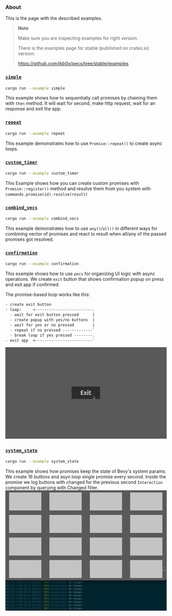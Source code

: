 ### About

This is the page with the described examples.

> **Note**
> 
> Make sure you are inspecting examples for right version.
> 
> There is the examples page for stable (published on crates.io) version:
> 
> https://github.com/jkb0o/pecs/tree/stable/examples


### [`simple`](../examples/simple.rs)
```bash
cargo run --example simple
```
This example shows how to sequentially call promises by chaining them with `then` method.
It will wait for second, make http request, wait for an response and exit the app.

### [`repeat`](../examples/repeat.rs)
```bash
cargo run --example repeat
```
This example demonstrates how to use `Promise::repeat()`
to create async loops. 

### [`custom_timer`](../examples/custom_timer.rs)
```bash
cargo run --example custom_timer
```
This Example shows how you can create custom promises
with `Promise::register()` method and resolve them from
you system with `commands.promise(id).resolve(result)`

### [`combind_vecs`](../examples/combind_vecs.rs)
```bash
cargo run --example combind_vecs
```
This example demonstrates how to use `any()`/`all()`
in different ways for combining vector of promises
and react to result when all/any of the passed
promises got resolved.

### [`confirmation`](../examples/confirmation.rs)
```bash
cargo run --example confirmation
```
This example shows how to use `pecs` for organizing UI logic
with async operations. We create `exit` button that shows
confirmation popup on press and exit app if confirmed.

The promise-based loop works like this:
```
- create exit button
- loop:     <-------------------------.
  - wait for exit button pressed      |
  - create popup with yes/no buttons  |
  - wait for yes or no pressed        |
  - repeat if no pressed -------------`
  - break loop if yes pressed --------.
- exit app  <-------------------------`
```
![Confirmation](../docs/confirmation.gif)

### [`system_state`](../examples/system_state.rs)
```bash
cargo run --example system_state
```
This example shows how promises keep the state of Bevy's system params.
We create 16 buttons and asyn loop single promise every second.
Inside the promise we log buttons with changed for the previous second
`Interaction` component by querying with Changed<Interaction> filter.
![System State](../docs/system-state.gif)